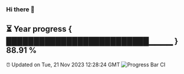 ### Hi there 👋
⏳ Year progress { ██████████████████████████▁▁▁▁ } 88.91 %
---
⏰ Updated on Tue, 21 Nov 2023 12:28:24 GMT
![Progress Bar CI](https://github.com/liununu/liununu/workflows/Progress%20Bar%20CI/badge.svg)
